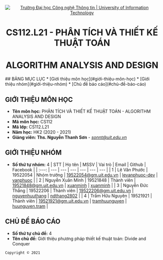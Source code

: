 <!-- Banner -->
<p align="center">
  <a href="https://www.uit.edu.vn/" title="Trường Đại học Công nghệ Thông tin" style="border: none;">
    <img src="https://i.imgur.com/WmMnSRt.png" alt="Trường Đại học Công nghệ Thông tin | University of Information Technology">
  </a>
</p>
<!-- Title -->
<h1 align="center"><b>CS112.L21 - PHÂN TÍCH VÀ THIẾT KẾ THUẬT TOÁN</b></h1>
<h1 align="center"><b>ALGORITHM ANALYSIS AND DESIGN</b></h1>
## BẢNG MỤC LỤC
* [Giới thiệu môn học](#giới-thiệu-môn-học)
* [Giới thiệu nhóm](#giới-thiệu-nhóm)
* [Chủ đề báo cáo](#chủ-đề-báo-cáo)

## GIỚI THIỆU MÔN HỌC
* **Tên môn học:** PHÂN TÍCH VÀ THIẾT KẾ THUẬT TOÁN - ALGORITHM ANALYSIS AND DESIGN
* **Mã môn học:** CS112
* **Mã lớp:** CS112.L21
* **Năm học:** HK2 (2020 - 2021)
* **Giảng viên:** **Ths. Nguyễn Thanh Sơn** - *sonnt@uit.edu.vn*

## GIỚI THIỆU NHÓM
* **Số thứ tự nhóm:** 4
| STT | Họ tên | MSSV | Vai trò | Email | Github | Facebook |
| :---: | --- | --- | --- | --- | --- | --- |
| 1 | Lê Văn Phước | 19522054 | Nhóm trưởng | 19522054@gm.uit.edu.vn | [levanphuoc-dev](https://github.com/levanphuoc-dev) | [vanphuoc](https://www.facebook.com/profile.php?id=100017255861343) |
| 2 | Nguyễn Xuân Minh | 19521848 | Thành viên | 19521848@gm.uit.edu.vn | [xuanminh]() | [xuanminh](https://www.facebook.com/metthew1268) |
| 3 | Nguyễn Đức Thắng | 19522206 | Thành viên | 19522206@gm.uit.edu.vn | [nguyenhuuthang]() | [ndthang2802](https://www.facebook.com/ndthang2802) |
| 4 | Trầm Hữu Nguyên | 19521921 | Thành viên | 19521921@gm.uit.edu.vn | [tramhuunguyen]() | [huunguyen.tram](https://www.facebook.com/huunguyen.tram) |
## CHỦ ĐỀ BÁO CÁO
* **Số thứ tự chủ đề:** 4 
* **Tên chủ đề:** Giới thiệu phương pháp thiết kế thuật toán: Divide and Conquer
<!-- Footer -->
`Copyright © 2021`
<!-- Xin đừng copy :D. Please don't copy :D -->
<!-- Copyright © 2021 - By Lê Văn Phước - 19522054. -->
